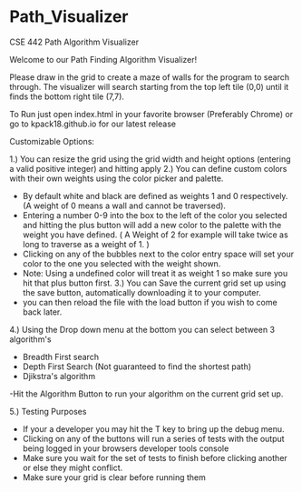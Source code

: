 # Path_Visualizer
CSE 442 Path Algorithm Visualizer

Welcome to our Path Finding Algorithm Visualizer!

Please draw in the grid to create a maze of walls for the program to search through.
The visualizer will search starting from the top left tile (0,0) until it finds the bottom right tile (7,7).

To Run just open index.html in your favorite browser (Preferably Chrome) or go to kpack18.github.io for our latest release

Customizable Options:

1.) You can resize the grid using the grid width and height options (entering a valid positive integer) and hitting apply
2.) You can define custom colors with their own weights using the color picker and palette.
  - By default white and black are defined as weights 1 and 0 respectively. (A weight of 0 means a wall and cannot be traversed).
  - Entering a number 0-9 into the box to the left of the color you selected and hitting the plus button will add a new color to the palette with
    the weight you have defined. ( A Weight of 2 for example will take twice as long to traverse as a weight of 1. )
  - Clicking on any of the bubbles next to the color entry space will set your color to the one you selected with the weight shown.
  - Note: Using a undefined color will treat it as weight 1 so make sure you hit that plus button first.
3.) You can Save the current grid set up using the save button, automatically downloading it to your computer.
  - you can then reload the file with the load button if you wish to come back later.

4.) Using the Drop down menu at the bottom you can select between 3 algorithm's
  - Breadth First search
  - Depth First Search (Not guaranteed to find the shortest path)
  - Djikstra's algorithm

  -Hit the Algorithm Button to run your algorithm on the current grid set up.

5.) Testing Purposes
  - If your a developer you may hit the T key to bring up the debug menu.
  - Clicking on any of the buttons will run a series of tests with the output being logged in your browsers developer tools console
  - Make sure you wait for the set of tests to finish before clicking another or else they might conflict.
  - Make sure your grid is clear before running them
